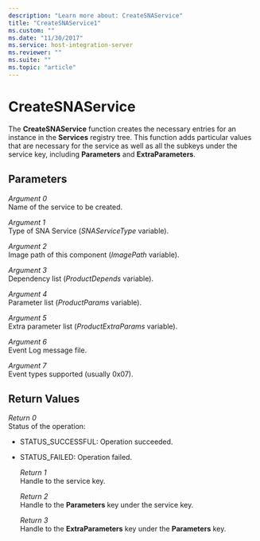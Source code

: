 ```yaml
---
description: "Learn more about: CreateSNAService"
title: "CreateSNAService1"
ms.custom: ""
ms.date: "11/30/2017"
ms.service: host-integration-server
ms.reviewer: ""
ms.suite: ""
ms.topic: "article"
---
```

# CreateSNAService
The **CreateSNAService** function creates the necessary entries for an instance in the **Services** registry tree. This function adds particular values that are necessary for the service as well as all the subkeys under the service key, including **Parameters** and **ExtraParameters**.  
  
## Parameters  
 *Argument 0*  
 Name of the service to be created.  
  
 *Argument 1*  
 Type of SNA Service (*SNAServiceType* variable).  
  
 *Argument 2*  
 Image path of this component (*ImagePath* variable).  
  
 *Argument 3*  
 Dependency list (*ProductDepends* variable).  
  
 *Argument 4*  
 Parameter list (*ProductParams* variable).  
  
 *Argument 5*  
 Extra parameter list (*ProductExtraParams* variable).  
  
 *Argument 6*  
 Event Log message file.  
  
 *Argument 7*  
 Event types supported (usually 0x07).  
  
## Return Values  
 *Return 0*  
 Status of the operation:  
  
- STATUS_SUCCESSFUL: Operation succeeded.  
  
- STATUS_FAILED: Operation failed.  
  
  *Return 1*  
  Handle to the service key.  
  
  *Return 2*  
  Handle to the **Parameters** key under the service key.  
  
  *Return 3*  
  Handle to the **ExtraParameters** key under the **Parameters** key.
